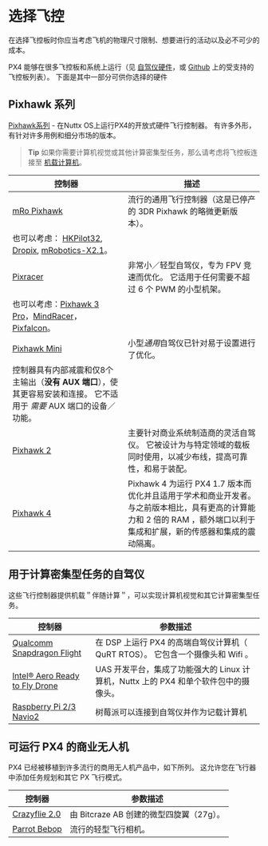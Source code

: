 # 选择飞控

在选择飞控板时你应当考虑飞机的物理尺寸限制、想要进行的活动以及必不可少的成本。

PX4 能够在很多飞控板和系统上运行（见 [自驾仪硬件](../flight_controller/README.md)，或 [Github](https://github.com/PX4/Firmware/#supported-hardware) 上的受支持的飞控板列表）。 下面是其中一部分可供你选择的硬件

## Pixhawk 系列

[Pixhawk系列](../flight_controller/pixhawk_series.md) - 在Nuttx OS上运行PX4的开放式硬件飞行控制器。 有许多外形，有针对许多用例和细分市场的版本。

> **Tip** 如果你需要计算机视觉或其他计算密集型任务，那么请考虑将飞控板连接至 [机载计算机](#autopilots-for-computationally-intensive-tasks)。

| 控制器                                                  | 描述                                                                                                                                                                                                               |
| ---------------------------------------------------- | ---------------------------------------------------------------------------------------------------------------------------------------------------------------------------------------------------------------- |
| [mRo Pixhawk](../flight_controller/mro_pixhawk.md)   | 流行的通用飞行控制器（这是已停产的 3DR Pixhawk 的略微更新版本）。   
也可以考虑： [HKPilot32](../flight_controller/HKPilot32.md), [Dropix](../flight_controller/dropix.md), [mRobotics-X2.1](../flight_controller/mro_x2.1.md)。                  |
| [Pixracer](../flight_controller/pixracer.md)         | 非常小／轻型自驾仪，专为 FPV 竞速而优化。 它适用于任何需要不超过 6 个 PWM 的小型机架。   
也可以考虑：[Pixhawk 3 Pro](../flight_controller/pixhawk3_pro.md)，[MindRacer](../flight_controller/mindracer.md)，[Pixfalcon](../flight_controller/pixfalcon.md)。 |
| [Pixhawk Mini](../flight_controller/pixhawk_mini.md) | 小型*通用*自驾仪已针对易于设置进行了优化。  
控制器具有内部减震和仅8个主输出（**没有 AUX 端口**），使其更容易安装和连接。 它不适用于 *需要* AUX 端口的设备／功能。                                                                                                                    |
| [Pixhawk 2](../flight_controller/pixhawk-2.md)       | 主要针对商业系统制造商的灵活自驾仪。 它被设计为与特定领域的载板同时使用，以减少布线，提高可靠性，和易于装配。                                                                                                                                                          |
| [Pixhawk 4](../flight_controller/pixhawk4.md)        | Pixhawk 4 为运行 PX4 1.7 版本而优化并且适用于学术和商业开发者。 与之前版本相比，具有更高的计算能力和 2 倍的 RAM ，额外端口以利于集成和扩展，新的传感器和集成的震动隔离。                                                                                                               |

## 用于计算密集型任务的自驾仪

这些飞行控制器提供机载＂伴随计算＂，可以实现计算机视觉和其它计算密集型任务。

| 控制器                                                                     | 参数描述                                                  |
| ----------------------------------------------------------------------- | ----------------------------------------------------- |
| [Qualcomm Snapdragon Flight](../flight_controller/snapdragon_flight.md) | 在 DSP 上运行 PX4 的高端自驾仪计算机（ QuRT RTOS）。 它包含一个摄像头和 Wifi 。 |
| [Intel® Aero Ready to Fly Drone](../flight_controller/intel_aero.md)    | UAS 开发平台，集成了功能强大的 Linux 计算机，Nuttx 上的 PX4 和单个软件包中的摄像头。 |
| [Raspberry Pi 2/3 Navio2](../flight_controller/raspberry_pi_navio2.md)  | 树莓派可以连接到自驾仪并作为记载计算机                                   |

## 可运行 PX4 的商业无人机

PX4 已经被移植到许多流行的商用无人机产品中，如下所列。 这允许您在飞行器中添加任务规划和其它 PX 飞行模式。

| 控制器                                                 | 参数描述                         |
| --------------------------------------------------- | ---------------------------- |
| [Crazyflie 2.0](../flight_controller/crazyflie2.md) | 由 Bitcraze AB 创建的微型四旋翼（27g）。 |
| [Parrot Bebop](../flight_controller/bebop.md)       | 流行的轻型飞行相机。                   |